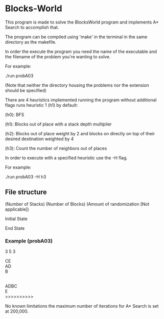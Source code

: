 # Blocks-World
This program is made to solve the BlocksWorld program and implements A* Search to accomplish that.

The program can be compiled using 'make' in the terminal in the same directory as the makefile.

In order the execute the program you need the name of the executable and the filename of the problem you're wanting to solve.

For example:

  ./run probA03
  
(Note that neither the directory housing the problems nor the extension should be specified)

There are 4 heuristics implemented running the program without additional flags runs heuristic 1 (h1) by default:

  (h0): BFS
  
  (h1): Blocks out of place with a stack depth multiplier
  
  (h2): Blocks out of place weight by 2 and blocks on directly on top of their desired destination weighted by 4
  
  (h3): Count the number of neighbors out of places
 
In order to execute with a specified heuristic use the -H flag.

For example:

  ./run probA03 -H h3
  
## File structure
(Number of Stacks) (Number of Blocks) (Amount of randomization [Not applicable])
>>>>>>>>>>>
Initial State
>>>>>>>>>>>
End State
>>>>>>>>>>>

### Example (probA03)
3 5 3 <br />


CE <br /> 
AD <br /> 
B <br />


<br /> 
ADBC <br />
E <br />
>>>>>>>>>>

  
No known limitations the maximum number of iterations for A* Search is set at 200,000.
